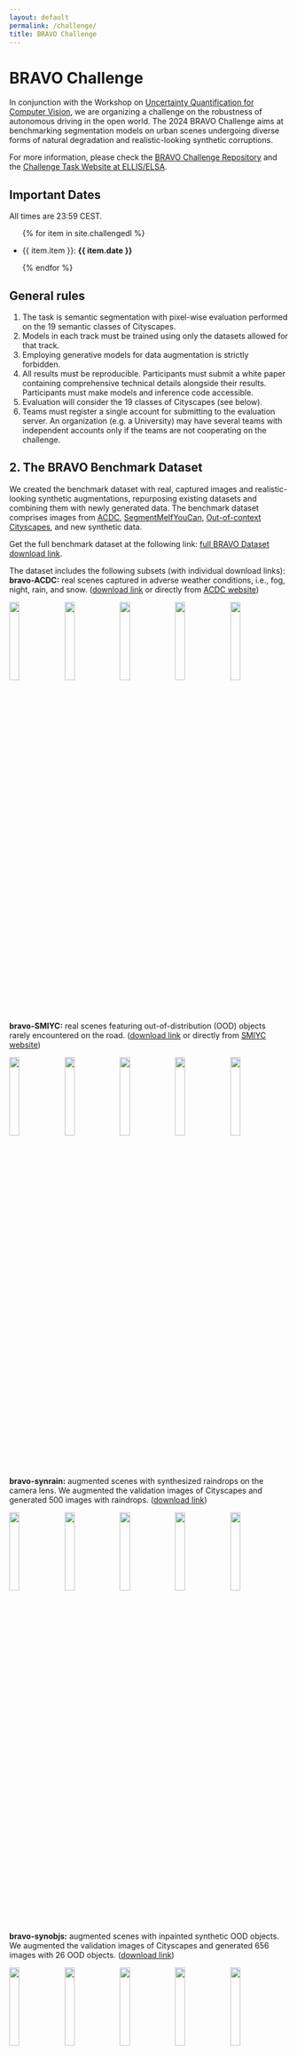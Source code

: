 ```yaml
---
layout: default
permalink: /challenge/
title: BRAVO Challenge
---
```


# BRAVO Challenge

In conjunction with the Workshop on [Uncertainty Quantification for Computer Vision](https://uncertainty-cv.github.io/2024/), we are organizing a challenge on the robustness of autonomous driving in the open world. The 2024 BRAVO Challenge aims at benchmarking segmentation models on urban scenes undergoing diverse forms of natural degradation and realistic-looking synthetic corruptions.

For more information, please check the [BRAVO Challenge Repository](https://github.com/valeoai/bravo_challenge) and the [Challenge Task Website at ELLIS/ELSA](https://benchmarks.elsa-ai.eu/?ch=1&com=introduction).

## Important Dates

All times are 23:59 CEST.

<ul>

{% for item in site.challengedl  %}

  <li>{{ item.item }}: <strong>{{ item.date }}</strong></li>

{% endfor %}

</ul>

## General rules

1. The task is semantic segmentation with pixel-wise evaluation performed on the 19 semantic classes of Cityscapes.
2. Models in each track must be trained using only the datasets allowed for that track.
3. Employing generative models for data augmentation is strictly forbidden.
4. All results must be reproducible. Participants must submit a white paper containing comprehensive technical details alongside their results. Participants must make models and inference code accessible.
5. Evaluation will consider the 19 classes of Cityscapes (see below).
6. Teams must register a single account for submitting to the evaluation server. An organization (e.g. a University) may have several teams with independent accounts only if the teams are not cooperating on the challenge.

## 2. The BRAVO Benchmark Dataset

We created the benchmark dataset with real, captured images and realistic-looking synthetic augmentations, repurposing existing datasets and combining them with newly generated data. The benchmark dataset comprises images from [ACDC](https://acdc.vision.ee.ethz.ch/), [SegmentMeIfYouCan](https://segmentmeifyoucan.com/), [Out-of-context Cityscapes](https://arxiv.org/abs/2108.00968), and new synthetic data.

Get the full benchmark dataset at the following link: [full BRAVO Dataset download link](https://drive.google.com/drive/u/4/folders/11-dnlbMjm8O_ynq1REuDYKOmHLqEhGYP).

The dataset includes the following subsets (with individual download links):
**bravo-ACDC:** real scenes captured in adverse weather conditions, i.e., fog, night, rain, and snow. ([download link](https://drive.google.com/drive/u/4/folders/1IW6-Tdfk2At6CrIIrA-QJF6CEcHgqqha) or directly from [ACDC website](https://acdc.vision.ee.ethz.ch/download))
    <div><!--
      --><img src="{{ site.baseurl }}/assets/bravobenchmark/acdc/acdc1.png" style="width: 19%; height: auto;"> <!--
      --><img src="{{ site.baseurl }}/assets/bravobenchmark/acdc/acdc2.png" style="width: 19%; height: auto;"> <!--
      --><img src="{{ site.baseurl }}/assets/bravobenchmark/acdc/acdc3.png" style="width: 19%; height: auto;"> <!--
      --><img src="{{ site.baseurl }}/assets/bravobenchmark/acdc/acdc4.png" style="width: 19%; height: auto;"> <!--
      --><img src="{{ site.baseurl }}/assets/bravobenchmark/acdc/acdc5.png" style="width: 19%; height: auto;"><!--
 --></div>

**bravo-SMIYC:** real scenes featuring out-of-distribution (OOD) objects rarely encountered on the road. ([download link](https://drive.google.com/drive/u/4/folders/1XnC9_7RzwZCWaDpP3iETbGt7Yvmg0MOg) or directly from [SMIYC website](https://segmentmeifyoucan.com/))
    <div><!--
      --><img src="{{ site.baseurl }}/assets/bravobenchmark/synrain/rain1.png" style="width: 19%; height: auto;"> <!--
      --><img src="{{ site.baseurl }}/assets/bravobenchmark/smiyc/smiyc2.jpg" style="width: 19%; height: auto;"> <!--
      --><img src="{{ site.baseurl }}/assets/bravobenchmark/smiyc/smiyc3.jpg" style="width: 19%; height: auto;"> <!--
      --><img src="{{ site.baseurl }}/assets/bravobenchmark/smiyc/smiyc4.jpg" style="width: 19%; height: auto;"> <!--
      --><img src="{{ site.baseurl }}/assets/bravobenchmark/smiyc/smiyc5.jpg" style="width: 19%; height: auto;"><!--
 --></div>

**bravo-synrain:** augmented scenes with synthesized raindrops on the camera lens. We augmented the validation images of Cityscapes and generated 500 images with raindrops. ([download link](https://drive.google.com/drive/u/4/folders/1onP6tUVSjV-qKWWLm6wiOZCB9U14_gQ6))
    <div><!--
      --><img src="{{ site.baseurl }}/assets/bravobenchmark/synrain/rain1.png" style="width: 19%; height: auto;"> <!--
      --><img src="{{ site.baseurl }}/assets/bravobenchmark/synrain/rain2.png" style="width: 19%; height: auto;"> <!--
      --><img src="{{ site.baseurl }}/assets/bravobenchmark/synrain/rain3.png" style="width: 19%; height: auto;"> <!--
      --><img src="{{ site.baseurl }}/assets/bravobenchmark/synrain/rain4.png" style="width: 19%; height: auto;"> <!--
      --><img src="{{ site.baseurl }}/assets/bravobenchmark/synrain/rain5.png" style="width: 19%; height: auto;"><!--
 --></div>

**bravo-synobjs:** augmented scenes with inpainted synthetic OOD objects. We augmented the validation images of Cityscapes and generated 656 images with 26 OOD objects. ([download link](https://drive.google.com/drive/u/4/folders/1KKt_25S69DBf8ZTxhOhELpLgS2gyyGnf))
    <div><!--
      --><img src="{{ site.baseurl }}/assets/bravobenchmark/synobjs/cheetah.png" style="width: 19%; height: auto;"> <!--
      --><img src="{{ site.baseurl }}/assets/bravobenchmark/synobjs/chimpanzee.png" style="width: 19%; height: auto;"> <!--
      --><img src="{{ site.baseurl }}/assets/bravobenchmark/synobjs/lion.png" style="width: 19%; height: auto;"> <!--
      --><img src="{{ site.baseurl }}/assets/bravobenchmark/synobjs/panda.png" style="width: 19%; height: auto;"> <!--
      --><img src="{{ site.baseurl }}/assets/bravobenchmark/synobjs/penguine.png" style="width: 19%; height: auto;"> <!--
 --></div>

**bravo-synflare:** augmented scenes with synthesized light flares. We augmented the validation images of Cityscapes and generated 308 images with random light flares. ([download link](https://drive.google.com/drive/u/4/folders/13EpBXUY8BChoqfMxR5JhiyhqrzqLAO2y))
    <div><!--
      --><img src="{{ site.baseurl }}/assets/bravobenchmark/synflare/flare1.png" style="width: 19%; height: auto;"> <!--
      --><img src="{{ site.baseurl }}/assets/bravobenchmark/synflare/flare2.png" style="width: 19%; height: auto;"> <!--
      --><img src="{{ site.baseurl }}/assets/bravobenchmark/synflare/flare3.png" style="width: 19%; height: auto;"> <!--
      --><img src="{{ site.baseurl }}/assets/bravobenchmark/synflare/flare4.png" style="width: 19%; height: auto;"> <!--
      --><img src="{{ site.baseurl }}/assets/bravobenchmark/synflare/flare5.png" style="width: 19%; height: auto;"><!--
 --></div>

**bravo-outofcontext:** augmented scenes with random backgrounds. We augmented the validation images of Cityscapes and generated 329 images with random random backgrounds. ([download link](https://drive.google.com/drive/u/4/folders/1NoXqTQWxrj_yKMNRKLOd1rnn2TjqIaU5))
    <div><!--
      --><img src="{{ site.baseurl }}/assets/bravobenchmark/synooc/ooc1.png" style="width: 19%; height: auto;"> <!--
      --><img src="{{ site.baseurl }}/assets/bravobenchmark/synooc/ooc2.png" style="width: 19%; height: auto;"> <!--
      --><img src="{{ site.baseurl }}/assets/bravobenchmark/synooc/ooc3.png" style="width: 19%; height: auto;"> <!--
      --><img src="{{ site.baseurl }}/assets/bravobenchmark/synooc/ooc4.png" style="width: 19%; height: auto;"> <!--
      --><img src="{{ site.baseurl }}/assets/bravobenchmark/synooc/ooc5.png" style="width: 19%; height: auto;"><!--
 --></div>



## Challenge Tracks

We propose two tracks:

### Track 1 – Single-domain training

In this track, you must train your models exclusively on the [Cityscapes dataset](https://www.cityscapes-dataset.com/). This track evaluates the robustness of models trained with limited supervision and geographical diversity when facing unexpected corruptions observed in real-world scenarios.

### Track 2 – Multi-domain training

In this track, you must train your models over a mix of datasets, whose choice is strictly limited to the list provided below, comprising both natural and synthetic domains. This track assesses the impact of fewer constraints on the training data on robustness.

Allowed training datasets for Track 2:
- [Cityscapes](https://www.cityscapes-dataset.com/)
- [BDD100k](https://bdd-data.berkeley.edu/)
- [Mapillary Vistas](https://www.mapillary.com/datasets)
- [India Driving Dataset](https://idd.insaan.iiit.ac.in/)
- [WildDash 2](https://www.wilddash.cc/)
- [GTA5 Dataset](https://download.visinf.tu-darmstadt.de/data/from_games/) (synthetic)
- [SHIFT Dataset](https://www.vis.xyz/shift/) (synthetic)



### Supported by

<a href="https://elsa-ai.eu/">
<img src="{{ site.baseurl }}/assets/elsa-logo.png" class="img-responsive img-circle avatar-x2" alt="">
</a>
